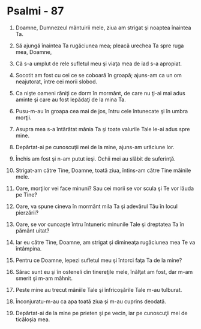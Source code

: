 # Psalmi - 87

1. Doamne, Dumnezeul mântuirii mele, ziua am strigat şi noaptea înaintea Ta. 

2. Să ajungă înaintea Ta rugăciunea mea; pleacă urechea Ta spre ruga mea, Doamne, 

3. Că s-a umplut de rele sufletul meu şi viaţa mea de iad s-a apropiat. 

4. Socotit am fost cu cei ce se coboară în groapă; ajuns-am ca un om neajutorat, între cei morii slobod. 

5. Ca nişte oameni răniţi ce dorm în mormânt, de care nu ţi-ai mai adus aminte şi care au fost lepădaţi de la mina Ta. 

6. Pusu-m-au în groapa cea mai de jos, întru cele întunecate şi în umbra morţii. 

7. Asupra mea s-a întărâtat mânia Ta şi toate valurile Tale le-ai adus spre mine. 

8. Depărtat-ai pe cunoscuţii mei de la mine, ajuns-am urâciune lor. 

9. Închis am fost şi n-am putut ieşi. Ochii mei au slăbit de suferinţă. 

10. Strigat-am către Tine, Doamne, toată ziua, întins-am către Tine mâinile mele. 

11. Oare, morţilor vei face minuni? Sau cei morii se vor scula şi Te vor lăuda pe Tine? 

12. Oare, va spune cineva în mormânt mila Ta şi adevărul Tău în locul pierzării? 

13. Oare, se vor cunoaşte întru întuneric minunile Tale şi dreptatea Ta în pământ uitat? 

14. Iar eu către Tine, Doamne, am strigat şi dimineaţa rugăciunea mea Te va întâmpina. 

15. Pentru ce Doamne, lepezi sufletul meu şi întorci faţa Ta de la mine? 

16. Sărac sunt eu şi în osteneli din tinereţile mele, înălţat am fost, dar m-am smerit şi m-am mâhnit. 

17. Peste mine au trecut mâniile Tale şi înfricoşările Tale m-au tulburat. 

18. Înconjuratu-m-au ca apa toată ziua şi m-au cuprins deodată. 

19. Depărtat-ai de la mine pe prieten şi pe vecin, iar pe cunoscuţii mei de ticăloşia mea. 

